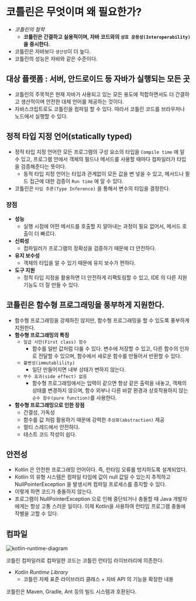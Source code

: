 # 코틀린은 무엇이며 왜 필요한가?

- _코틀린의 철학_
  - __코틀린은 간결하고 실용적이며, 자바 코드와의 `상호 운용성(Interoperability)` 을 중시한다.__
- 코틀린은 자바보다 `생산성`이 더 높다.
- 코틀린의 성능은 자바와 같은 수준이다.

## 대상 플랫폼 : 서버, 안드로이드 등 자바가 실행되는 모든 곳

- 코틀린의 주목적은 현재 자바가 사용되고 있는 모든 용도에 적합하면서도 더 간결하고 생산적이며 안전한 대체 언어를 제공하는 것이다.
- 자바스크립트로도 코틀린을 컴파일 할 수 있다. 따라서 코틀린 코드를 브라우저나 노드에서 실행할 수 있다.

## 정적 타입 지정 언어(statically typed)

- 정적 타입 지정 언어란 모든 프로그램의 구성 요소의 타입을 `Compile time` 에 알 수 있고, 프로그램 안에서 객체의 필드나 메서드를 사용할 때마다 컴파일러가 타입을 검증해준다는 뜻이다.
  - 동적 타입 지정 언어는 타입과 관계없이 모든 값을 변 넣을 수 있고, 메서드나 필드 접근에 대한 검증이 `Run time` 에 알 수 있다.
- 코틀린은 `타입 추론(Type Inference)` 을 통해서 변수의 타입을 결정한다.

### 장점

- __성능__
  - 실행 시점에 어떤 메서드를 호출할 지 알아내는 과정이 필요 없어서, 메서드 호출이 더 빠르다.
- __신뢰성__
  - 컴파일러가 프로그램의 정확성을 검증하기 때문에 더 안전하다.
- __유지 보수성__
  - 객체의 타입을 알 수 있기 때문에 유지 보수가 편하다.
- __도구 지원__
  - 정적 타입 지정을 활용하면 더 안전하게 리팩토링할 수 있고, IDE 의 다른 지원 기능도 더 잘 만들 수 있다.

## 코틀린은 함수형 프로그래밍을 풍부하게 지원한다.

- 함수형 프로그래밍을 강제하진 않지만, 함수형 프로그래밍을 할 수 있도록 풍부하게 지원한다.
- __함수형 프로그래밍의 특징__
  - `일급 시민(First class) 함수`
    - 함수를 일반 값처럼 다룰 수 있다. 변수에 저장할 수 있고, 다른 함수의 인자로 전달할 수 있으며, 함수에서 새로운 함수를 만들어서 반환할 수 있다.
  - `불변성(immutablility)`
    - 일단 만들어지면 내부 상태가 변하지 않는다.
  - `부수 효과(side effect) 없음`
    - 함수형 프로그래밍에서는 입력이 같으면 항상 같은 출력을 내놓고, 객체의 상태를 변경하지 않으며, 함수 외부나 다른 바깥 환경과 상호작용하지 않는 `순수 함수(pure function)`를 사용한다.
- __함수형 프로그래밍으로 인한 장점__
  - 간결성, 가독성
  - 함수를 값 처럼 활용하기 때문에 강력한 `추상화(abstraction)` 제공
  - 멀티 스레드에서 안전하다.
  - 테스트 코드 작성이 쉽다.

## 안전성

- Kotlin 은 안전한 프로그래밍 언어이다. 즉, 런타임 오류를 방지하도록 설계되었다.
- Kotlin 의 유형 시스템은 컴파일 타임에 값이 null 값일 수 있는지 추적하고 NullPointerException 을 발생시켜 컴파일 프로세스를 중지할 수 있다.
- 이렇게 하면 코드가 충돌하지 않는다.
- 프로그램이 NullPointerException 으로 인해 중단되거나 충돌할 때 Java 개발자에게는 항상 고통 스러운 일이다. 이제 Kotlin을 사용하여 런타임 프로그램 충돌에 작별을 고할 수 있다.

## 컴파일

![kotlin-runtime-diagram](https://user-images.githubusercontent.com/47518272/159108434-73c18498-c55c-43d3-a568-96a02fd063d8.jpg)

코틀린 컴파일러로 컴파일한 코드는 코틀린 런타임 라이브러리에 의존한다.

- _Kotlin Runtime Library_
  - 코틀린 자체 표준 라이브러리 클래스 + 자바 API 의 기능을 확장한 내용

코틀린은 Maven, Gradle, Ant 등의 빌드 시스템과 호환된다.

